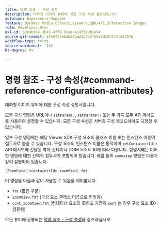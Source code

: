 ```yaml
---
title: 명령 참조 - 구성 속성
description: 대화형 이미지 뷰어에 대한 구성 속성 설명서입니다.
solution: Experience Manager
feature: Dynamic Media Classic,Viewers,SDK/API,Interactive Images
role: Developer,User
exl-id: 53c4b304-3b45-4ff0-91aa-a14f39ab1e94
source-git-commit: 24667a5ebab54ba22c4a3f6b52d19d7a31a93576
workflow-type: tm+mt
source-wordcount: '142'
ht-degree: 0%

---
```


# 명령 참조 - 구성 속성{#command-reference-configuration-attributes}

대화형 이미지 뷰어에 대한 구성 속성 설명서입니다.

모든 구성 명령은 URL이나 `setParam()`, `setParams()` 또는 두 가지 모두 API 메서드를 사용하여 설정할 수 있습니다. 모든 구성 속성은 서버측 구성 레코드에서도 지정할 수 있습니다.

일부 구성 명령에는 해당 Viewer SDK 구성 요소의 클래스 이름 또는 인스턴스 이름이 접두사로 붙을 수 있습니다. 구성 요소의 인스턴스 이름은 동적이며 `setContainerId()` API 메서드에 전달된 뷰어 컨테이너 DOM 요소의 ID에 따라 다릅니다. 설명서에는 이러한 명령에 대한 선택적 접두사가 포함되어 있습니다. 예를 들어 `zoomstep` 명령은 다음과 같이 설명되어 있습니다.

`[ZoomView.|<containerId>_zoomView].fmt`

이 명령을 다음과 같이 사용할 수 있음을 의미합니다.

* `fmt` (짧은 구문)
* `ZoomView.fmt` (구성 요소 클래스 이름으로 한정됨)
* `cont_zoomView.fmt` (컨테이너 요소의 ID라고 가정하 `cont` 는 경우 구성 요소 ID가 검증됨)

모든 뷰어에 공통되는 [명령 참조 - 구성 속성](../../../r-html5-viewer-20-cmdref-configattrib/r-html5-viewer-20-cmdref-configattrib.md#concept-850e0f2c49b949deb7cfbfd330d329bd)을 참조하십시오.
